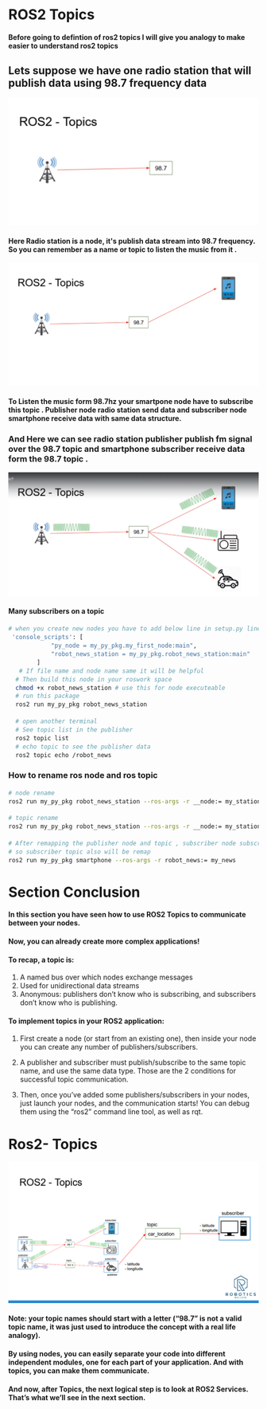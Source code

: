 # ROS2 Topics 
#### Before going to defintion of ros2 topics I will give you analogy to make easier to understand ros2 topics 

## Lets suppose we have one radio station that will publish data using 98.7 frequency data 

![Alt text](image.png)
####  Here Radio station is a node, it's publish data stream into 98.7 frequency. So you can remember as a name or topic to listen the music from it .

![Alt text](image-1.png)
#### To Listen the music form 98.7hz your smartpone node have to subscribe this topic . Publisher node  radio station send data and subscriber node smartphone receive data with same  data structure.
### And Here we can see radio station publisher publish fm signal over the 98.7 topic and smartphone subscriber receive data form the 98.7 topic .

![Alt text](image-2.png)
#### Many subscribers on a topic 

```bash
# when you create new nodes you have to add below line in setup.py line 
 'console_scripts': [
            "py_node = my_py_pkg.my_first_node:main",
            "robot_news_station = my_py_pkg.robot_news_station:main"
        ]
   # If file name and node name same it will be helpful
  # Then build this node in your roswork space 
  chmod +x robot_news_station # use this for node executeable 
  # run this package 
  ros2 run my_py_pkg robot_news_station 

  # open another terminal 
  # See topic list in the publisher 
  ros2 topic list 
  # echo topic to see the publisher data 
  ros2 topic echo /robot_news
```
### How to rename ros node and ros topic 
```bash
# node rename 
ros2 run my_py_pkg robot_news_station --ros-args -r __node:= my_station

# topic rename 
ros2 run my_py_pkg robot_news_station --ros-args -r __node:= my_station -r robot_news:= my_news

# After remapping the publisher node and topic , subscriber node subscribe data by robot_news topic 
# so subscriber topic also will be remap 
ros2 run my_py_pkg smartphone --ros-args -r robot_news:= my_news
```
# Section Conclusion 
#### In this section you have seen how to use ROS2 Topics to communicate between your nodes.

#### Now, you can already create more complex applications!
#### To recap, a topic is:

1. A named bus over which nodes exchange messages
2. Used for unidirectional data streams
3. Anonymous: publishers don’t know who is subscribing, and subscribers don’t know who is publishing.

#### To implement topics in your ROS2 application:
1. First create a node (or start from an existing one), then inside your node you can create any number of publishers/subscribers.
2. A publisher and subscriber must publish/subscribe to the same topic name, and use the same data type. Those are the 2 conditions for successful topic communication.

3. Then, once you’ve added some publishers/subscribers in your nodes, just launch your nodes, and the communication starts! You can debug them using the “ros2” command line tool, as well as rqt.

# Ros2- Topics 
![Alt text](image-3.png)

#### Note: your topic names should start with a letter (“98.7” is not a valid topic name, it was just used to introduce the concept with a real life analogy).

#### By using nodes, you can easily separate your code into different independent modules, one for each part of your application. And with topics, you can make them communicate.

#### And now, after Topics, the next logical step is to look at ROS2 Services. That’s what we’ll see in the next section.
